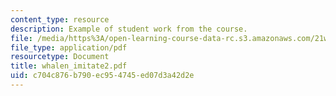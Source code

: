 ```yaml
---
content_type: resource
description: Example of student work from the course.
file: /media/https%3A/open-learning-course-data-rc.s3.amazonaws.com/21w-756-writing-and-reading-poems-fall-2006/c704c876b790ec954745ed07d3a42d2e_whalen_imitate2.pdf
file_type: application/pdf
resourcetype: Document
title: whalen_imitate2.pdf
uid: c704c876-b790-ec95-4745-ed07d3a42d2e
---
```

